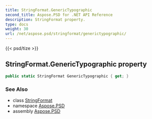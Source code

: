 ```yaml
---
title: StringFormat.GenericTypographic
second_title: Aspose.PSD for .NET API Reference
description: StringFormat property. 
type: docs
weight: 30
url: /net/aspose.psd/stringformat/generictypographic/
---
```

{{< psd/tize >}}
## StringFormat.GenericTypographic property

```csharp
public static StringFormat GenericTypographic { get; }
```

### See Also

* class [StringFormat](../)
* namespace [Aspose.PSD](../../stringformat/)
* assembly [Aspose.PSD](../../../)


